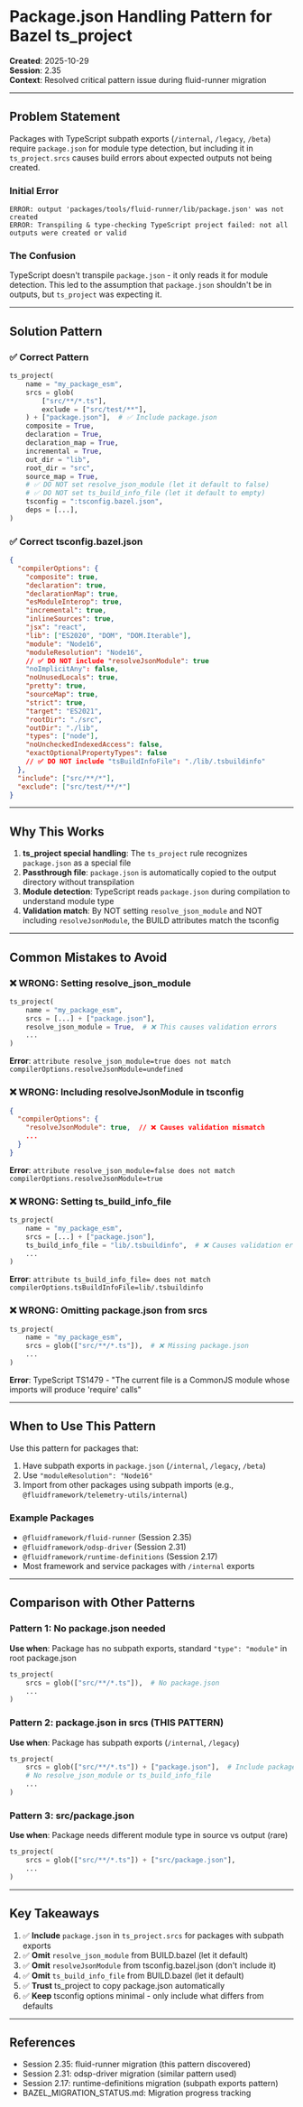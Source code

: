 # Package.json Handling Pattern for Bazel ts_project

**Created**: 2025-10-29  
**Session**: 2.35  
**Context**: Resolved critical pattern issue during fluid-runner migration

---

## Problem Statement

Packages with TypeScript subpath exports (`/internal`, `/legacy`, `/beta`) require `package.json` for module type detection, but including it in `ts_project.srcs` causes build errors about expected outputs not being created.

### Initial Error

```
ERROR: output 'packages/tools/fluid-runner/lib/package.json' was not created
ERROR: Transpiling & type-checking TypeScript project failed: not all outputs were created or valid
```

### The Confusion

TypeScript doesn't transpile `package.json` - it only reads it for module detection. This led to the assumption that `package.json` shouldn't be in outputs, but `ts_project` was expecting it.

---

## Solution Pattern

### ✅ Correct Pattern

```python
ts_project(
    name = "my_package_esm",
    srcs = glob(
        ["src/**/*.ts"],
        exclude = ["src/test/**"],
    ) + ["package.json"],  # ✅ Include package.json
    composite = True,
    declaration = True,
    declaration_map = True,
    incremental = True,
    out_dir = "lib",
    root_dir = "src",
    source_map = True,
    # ✅ DO NOT set resolve_json_module (let it default to false)
    # ✅ DO NOT set ts_build_info_file (let it default to empty)
    tsconfig = ":tsconfig.bazel.json",
    deps = [...],
)
```

### ✅ Correct tsconfig.bazel.json

```json
{
  "compilerOptions": {
    "composite": true,
    "declaration": true,
    "declarationMap": true,
    "esModuleInterop": true,
    "incremental": true,
    "inlineSources": true,
    "jsx": "react",
    "lib": ["ES2020", "DOM", "DOM.Iterable"],
    "module": "Node16",
    "moduleResolution": "Node16",
    // ✅ DO NOT include "resolveJsonModule": true
    "noImplicitAny": false,
    "noUnusedLocals": true,
    "pretty": true,
    "sourceMap": true,
    "strict": true,
    "target": "ES2021",
    "rootDir": "./src",
    "outDir": "./lib",
    "types": ["node"],
    "noUncheckedIndexedAccess": false,
    "exactOptionalPropertyTypes": false
    // ✅ DO NOT include "tsBuildInfoFile": "./lib/.tsbuildinfo"
  },
  "include": ["src/**/*"],
  "exclude": ["src/test/**/*"]
}
```

---

## Why This Works

1. **ts_project special handling**: The `ts_project` rule recognizes `package.json` as a special file
2. **Passthrough file**: `package.json` is automatically copied to the output directory without transpilation
3. **Module detection**: TypeScript reads `package.json` during compilation to understand module type
4. **Validation match**: By NOT setting `resolve_json_module` and NOT including `resolveJsonModule`, the BUILD attributes match the tsconfig

---

## Common Mistakes to Avoid

### ❌ WRONG: Setting resolve_json_module

```python
ts_project(
    name = "my_package_esm",
    srcs = [...] + ["package.json"],
    resolve_json_module = True,  # ❌ This causes validation errors
    ...
)
```

**Error**: `attribute resolve_json_module=true does not match compilerOptions.resolveJsonModule=undefined`

### ❌ WRONG: Including resolveJsonModule in tsconfig

```json
{
  "compilerOptions": {
    "resolveJsonModule": true,  // ❌ Causes validation mismatch
    ...
  }
}
```

**Error**: `attribute resolve_json_module=false does not match compilerOptions.resolveJsonModule=true`

### ❌ WRONG: Setting ts_build_info_file

```python
ts_project(
    name = "my_package_esm",
    srcs = [...] + ["package.json"],
    ts_build_info_file = "lib/.tsbuildinfo",  # ❌ Causes validation errors
    ...
)
```

**Error**: `attribute ts_build_info_file= does not match compilerOptions.tsBuildInfoFile=lib/.tsbuildinfo`

### ❌ WRONG: Omitting package.json from srcs

```python
ts_project(
    name = "my_package_esm",
    srcs = glob(["src/**/*.ts"]),  # ❌ Missing package.json
    ...
)
```

**Error**: TypeScript TS1479 - "The current file is a CommonJS module whose imports will produce 'require' calls"

---

## When to Use This Pattern

Use this pattern for packages that:

1. Have subpath exports in `package.json` (`/internal`, `/legacy`, `/beta`)
2. Use `"moduleResolution": "Node16"` 
3. Import from other packages using subpath imports (e.g., `@fluidframework/telemetry-utils/internal`)

### Example Packages

- `@fluidframework/fluid-runner` (Session 2.35)
- `@fluidframework/odsp-driver` (Session 2.31)
- `@fluidframework/runtime-definitions` (Session 2.17)
- Most framework and service packages with `/internal` exports

---

## Comparison with Other Patterns

### Pattern 1: No package.json needed
**Use when**: Package has no subpath exports, standard `"type": "module"` in root package.json
```python
ts_project(
    srcs = glob(["src/**/*.ts"]),  # No package.json
    ...
)
```

### Pattern 2: package.json in srcs (THIS PATTERN)
**Use when**: Package has subpath exports (`/internal`, `/legacy`)
```python
ts_project(
    srcs = glob(["src/**/*.ts"]) + ["package.json"],  # Include package.json
    # No resolve_json_module or ts_build_info_file
    ...
)
```

### Pattern 3: src/package.json
**Use when**: Package needs different module type in source vs output (rare)
```python
ts_project(
    srcs = glob(["src/**/*.ts"]) + ["src/package.json"],
    ...
)
```

---

## Key Takeaways

1. ✅ **Include** `package.json` in `ts_project.srcs` for packages with subpath exports
2. ✅ **Omit** `resolve_json_module` from BUILD.bazel (let it default)
3. ✅ **Omit** `resolveJsonModule` from tsconfig.bazel.json (don't include it)
4. ✅ **Omit** `ts_build_info_file` from BUILD.bazel (let it default)
5. ✅ **Trust** ts_project to copy package.json automatically
6. ✅ **Keep** tsconfig options minimal - only include what differs from defaults

---

## References

- Session 2.35: fluid-runner migration (this pattern discovered)
- Session 2.31: odsp-driver migration (similar pattern used)
- Session 2.17: runtime-definitions migration (subpath exports pattern)
- BAZEL_MIGRATION_STATUS.md: Migration progress tracking
